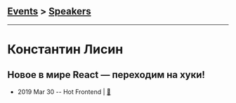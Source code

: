 ## [Events](../README.md) > [Speakers](../speakers.md)
---

# Константин Лисин

## Новое в мире React — переходим на хуки!
- 2019 Mar 30 -- Hot Frontend  | [:notebook:](http://slides.com/klisin/react)  
